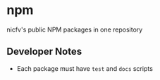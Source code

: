 # npm
nicfv's public NPM packages in one repository

## Developer Notes
- Each package must have `test` and `docs` scripts